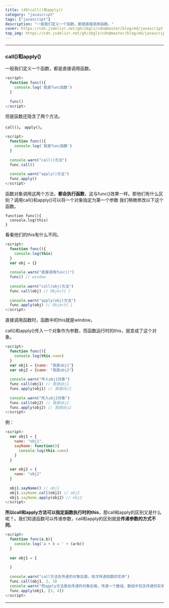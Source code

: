 ```yaml
---
title: (49)call()和apply()
category: "javascript"
tags: ["javascript"]
description: "一般我们定义一个函数，都是直接调用函数。"
cover: https://cdn.jsdelivr.net/gh/zbglz/cdn@master/blog/md/javascript.svg
top_img: https://cdn.jsdelivr.net/gh/zbglz/cdn@master/blog/md/javascript.svg
---
```


***

### call()和apply()

一般我们定义一个函数，都是直接调用函数。

```js js
<script>  
  function func(){
    console.log('我是func函数')
  }
  
  func()
</script>
```

但是函数还隐含了两个方法。

`call()`。
`apply()`。


```js js
<script>  
  function func(){
    console.log('我是func函数')
  }
  
  console.warn("call()方法")
  func.call()
  
  console.warn("apply()方法")
  func.apply()
</script>
```

函数对象调用这两个方法，**都会执行函数**，这与func()效果一样。那他们有什么区别？调用call()和apply()可以将一个对象指定为第一个参数
我们稍微修改以下这个函数。

    function func(){
      console.log(this)
    }

看看他们的this有什么不同。

```js js
<script>
  function func(){
    console.log(this)
  }
  var obj = {}
  
  console.warn("直接调用func()")
  func() // window
  
  console.warn("call(obj)方法")
  func.call(obj) // Object{ }
  
  console.warn("apply(obj)方法")
  func.apply(obj) // Object{ }
</script>
```

直接调用函数时，函数中的this就是window。

call()和apply()传入一个对象作为参数，而函数运行时的this，就变成了这个对象。

```js js
<script>
  function func(){
    console.log(this.name)
  }
  var obj1 = {name: "我是obj1"}
  var obj2 = {name: "我是obj2"}
  
  console.warn("传入obj1对象")
  func.call(obj1) // 我是obj1
  func.apply(obj1) // 我是obj1
  
  console.warn("传入obj2对象")
  func.call(obj2) // 我是obj2
  func.apply(obj2) // 我是obj2
</script>
```

例：

```js js
<script>
  var obj1 = {
    name: "obj1",
    sayName: function(){
      console.log(this.name)
    }
  }
  
  var obj2 = {
    name: "obj2"
  }
  
  obj1.sayName() // obj1
  obj1.sayName.call(obj2) // obj2
  obj1.sayName.apply(obj2) // obj2
</script>
```

**所以call和apply方法可以指定函数执行时的this**，那call和apply的区别又是什么呢？。我们知道函数可以传递参数，call和apply的区别就是**传递参数的方式不同**。


```js js
<script>
  function func(a,b){
    console.log('a + b = ' + (a+b))
  }
  
  var obj1 = {
    
  }
  
  console.warn("call方法在传递的对象后面，依次传递函数的实参")
  func.call(obj1, 2, 3)
  console.warn("而apply方法是在传递的对象后面，传递一个数组，数组中包含传递的实参")
  func.apply(obj1, [3, 4])
</script>
```


***